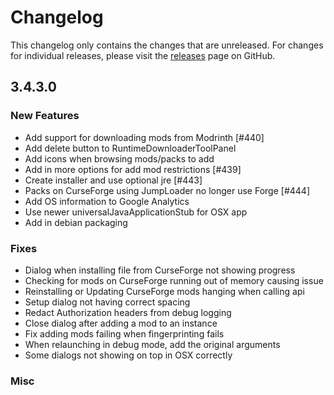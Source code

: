 # Changelog

This changelog only contains the changes that are unreleased. For changes for individual releases, please visit the
[releases](https://github.com/ATLauncher/ATLauncher/releases) page on GitHub.

## 3.4.3.0

### New Features
- Add support for downloading mods from Modrinth [#440]
- Add delete button to RuntimeDownloaderToolPanel
- Add icons when browsing mods/packs to add
- Add in more options for add mod restrictions [#439]
- Create installer and use optional jre [#443]
- Packs on CurseForge using JumpLoader no longer use Forge [#444]
- Add OS information to Google Analytics
- Use newer universalJavaApplicationStub for OSX app
- Add in debian packaging

### Fixes
- Dialog when installing file from CurseForge not showing progress
- Checking for mods on CurseForge running out of memory causing issue
- Reinstalling or Updating CurseForge mods hanging when calling api
- Setup dialog not having correct spacing
- Redact Authorization headers from debug logging
- Close dialog after adding a mod to an instance
- Fix adding mods failing when fingerprinting fails
- When relaunching in debug mode, add the original arguments
- Some dialogs not showing on top in OSX correctly

### Misc
